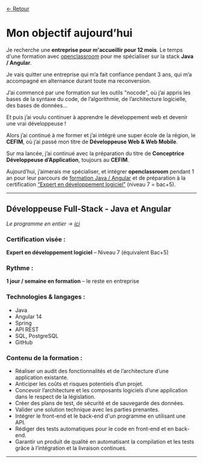 [← Retour](index.md)

# Mon objectif aujourd’hui


Je recherche une **entreprise pour m'accueillir pour 12 mois**. Le temps d'une formation avec [openclassroom](https://openclassrooms.com/fr/paths/533-developpeur-full-stack-java-et-angular#path_diploma) pour me spécialiser sur la stack **Java / Angular**.

Je vais quitter une entreprise qui m’a fait confiance pendant 3 ans, qui m’a accompagné en alternance durant toute ma reconversion.

J’ai commencé par une formation sur les outils "nocode", où j’ai appris les bases de la syntaxe du code, de l’algorithmie, de l’architecture logicielle, des bases de données... 

Et puis j’ai voulu continuer à apprendre le développement web et devenir une vrai développeuse !

Alors j’ai continué à me former et j’ai intégré une super école de la région, le **CEFIM**, où j’ai passé mon titre de **Développeuse Web & Web Mobile**.

Sur ma lancée, j’ai continué avec la préparation du titre de **Conceptrice Développeuse d’Application**, toujours au **CEFIM**.

Aujourd’hui, j’aimerais me spécialiser, et intégrer **openclassroom** pendant 1 an pour leur parcours de [formation Java / Angular](https://openclassrooms.com/fr/paths/533-developpeur-full-stack-java-et-angular#path_diploma) et de préparation à la certification [“Expert en développement logiciel”](https://www.francecompetences.fr/recherche/rncp/36912/) (niveau 7 = bac+5).

---

## Développeuse Full-Stack - Java et Angular

_Le programme en entier → [ici](https://openclassrooms.com/fr/paths/533-developpeur-full-stack-java-et-angular#path_diploma)_

### Certification visée :
**Expert en développement logiciel** – Niveau 7 (équivalent Bac+5)

### Rythme :
**1 jour / semaine en formation** – le reste en entreprise

### Technologies & langages :
- Java
- Angular 14
- Spring
- API REST
- SQL, PostgreSQL
- GitHub

### Contenu de la formation :
- Réaliser un audit des fonctionnalités et de l’architecture d’une application existante.
- Anticiper les coûts et risques potentiels d’un projet.
- Concevoir l’architecture et les composants logiciels d’une application dans le respect de la législation.
- Créer des plans de test, de sécurité et de sauvegarde des données.
- Valider une solution technique avec les parties prenantes.
- Intégrer le front-end et le back-end d'un programme en utilisant une API.
- Rédiger des tests automatiques pour le code en front-end et en back-end.
- Garantir un produit de qualité en automatisant la compilation et les tests grâce à l’intégration et la livraison continues.

---
